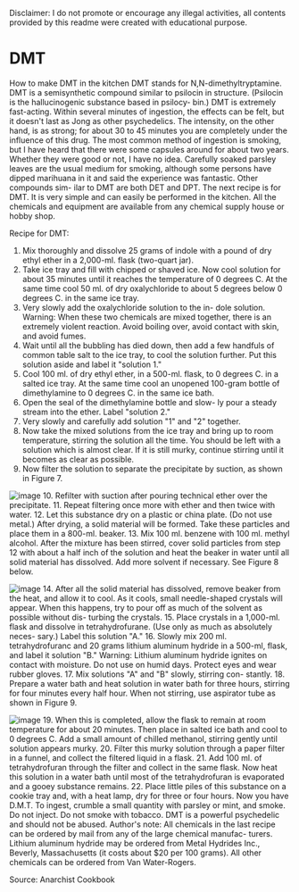 Disclaimer: I do not promote or encourage any illegal activities, all contents provided by this readme were created with educational purpose. 


# DMT
How to make DMT in the kitchen
DMT stands for N,N-dimethyltryptamine. DMT is a semisynthetic compound similar to psilocin in structure. (Psilocin is the hallucinogenic substance based in psilocy- bin.) DMT is extremely fast-acting. Within several minutes of ingestion, the effects can be felt, but it doesn't last as Jong as other psychedelics. The intensity, on the other hand, is as strong; for about 30 to 45 minutes you are completely under the influence of this drug. The most common method of ingestion is smoking, but I have heard that there were some capsules around for about two years. Whether they were good or not, I have no idea. Carefully soaked parsley leaves are the usual medium for smoking, although some persons have dipped marihuana in it and said the experience was fantastic. Other compounds sim- ilar to DMT are both DET and DPT.
The next recipe is for DMT. It is very simple and can easily be performed in the kitchen. All the chemicals and equipment are available from any chemical supply house or hobby shop.


Recipe for DMT:
1. Mix thoroughly and dissolve 25 grams of indole with a pound of dry ethyl ether in a 2,000-ml. flask (two-quart jar).
2. Take ice tray and fill with chipped or shaved ice. Now cool solution for about 35 minutes until it reaches the temperature of 0 degrees C. At the same time cool 50 ml. of dry oxalychloride to about 5 degrees below 0 degrees C. in the same ice tray.
3. Very slowly add the oxalychloride solution to the in- dole solution.
Warning: When these two chemicals are mixed together, there is an extremely violent reaction. Avoid boiling over, avoid contact with skin, and avoid fumes.
4. Wait until all the bubbling has died down, then add a few handfuls of common table salt to the ice tray, to cool the solution further. Put this solution aside and label it "solution 1."
5. Cool 100 ml. of dry ethyl ether, in a 500-ml. flask, to 0 degrees C. in a salted ice tray. At the same time cool an unopened 100-gram bottle of dimethylamine to 0 degrees C. in the same ice bath.
6. Open the seal of the dimethylamine bottle and slow- ly pour a steady stream into the ether. Label "solution 2."
7. Very slowly and carefully add solution "1" and "2" together.
8. Now take the mixed solutions from the ice tray and bring up to room temperature, stirring the solution all the time. You should be left with a solution which is almost clear. If it is still murky, continue stirring until it becomes as clear as possible.
9. Now filter the solution to separate the precipitate by suction, as shown in Figure 7.

![image](https://user-images.githubusercontent.com/69349269/217117029-7de42667-9513-4412-8474-a69fe3221975.png)
10. Refilter with suction after pouring technical ether over the precipitate.
11. Repeat filtering once more with ether and then twice with water.
12. Let this substance dry on a plastic or china plate. (Do not use metal.) After drying, a solid material will be formed. Take these particles and place them in a 800-ml. beaker.
13. Mix 100 ml. benzene with 100 ml. methyl alcohol. After the mixture has been stirred, cover solid particles from step 12 with about a half inch of the solution and heat the beaker in water until all solid material has dissolved. Add more solvent if necessary. See Figure 8 below.

![image](https://user-images.githubusercontent.com/69349269/217117131-43472a55-1237-41e7-8382-e4913b978475.png)
14. After all the solid material has dissolved, remove beaker from the heat, and allow it to cool. As it cools, small needle-shaped crystals will appear. When this happens, try to pour off as much of the solvent as possible without dis- turbing the crystals.
15. Place crystals in a 1,000-ml. flask and dissolve in tetrahydrofurane. (Use only as much as absolutely neces- sary.) Label this solution "A."
16. Slowly mix 200 ml. tetrahydrofuranc and 20 grams lithium aluminum hydride in a 500-ml, flask, and label it solution "B."
Warning: Lithium aluminum hydride ignites on contact with moisture. Do not use on humid days. Protect eyes and wear rubber gloves.
17. Mix solutions "A" and "B" slowly, stirring con- stantly.
18. Prepare a water bath and heat solution in water bath for three hours, stirring for four minutes every half hour. When not stirring, use aspirator tube as shown in Figure 9.

![image](https://user-images.githubusercontent.com/69349269/217117229-54b6d2f4-c904-48e2-8535-4f2fdf84f1cc.png)
19. When this is completed, allow the flask to remain at room temperature for about 20 minutes. Then place in salted ice bath and cool to 0 degrees C. Add a small amount of chilled methanol, stirring gently until solution appears murky.
20. Filter this murky solution through a paper filter in a funnel, and collect the filtered liquid in a flask.
21. Add 100 ml. of tetrahydrofuran through the filter and collect in the same flask. Now heat this solution in a water bath until most of the tetrahydrofuran is evaporated and a gooey substance remains.
22. Place little piles of this substance on a cookie tray and, with a heat lamp, dry for three or four hours. Now you have D.M.T. To ingest, crumble a small quantity with parsley or mint, and smoke. Do not inject. Do not smoke with tobacco. DMT is a powerful psychedelic and should not be abused.
Author's note: All chemicals in the last recipe can be ordered by mail from any of the large chemical manufac- turers. Lithium aluminum hydride may be ordered from Metal Hydrides Inc., Beverly, Massachusetts (it costs about $20 per 100 grams). All other chemicals can be ordered from Van Water-Rogers.

Source: Anarchist Cookbook

